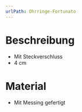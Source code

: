 ```yaml
---
urlPath: Ohrringe-Fortunato
---
```


# Beschreibung
- Mit Steckverschluss
- 4 cm

# Material
- Mit Messing gefertigt
